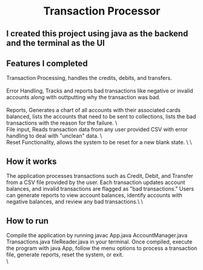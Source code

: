 <h1 style="text-align: center;">Transaction Processor</h1> 

##  I created this project using java as the backend and the terminal as the UI

##  Features I completed
Transaction Processing, handles the credits, debits, and transfers. \
\
Error Handling, Tracks and reports bad transactions like negative or invalid accounts along with outtputting why the transaction was bad. \
\
Reports, Generates a chart of all accounts with their associated cards balanced, lists the accounts that need to be sent to collections, lists the bad transactions with the reason for the failure. \ 
\
File input, Reads transaction data from any user provided CSV with error handling to deal with "unclean" data. \ 
\
Reset Functionality, allows the system to be reset for a new blank state. \ 
\
## How it works
The application processes transactions such as Credit, Debit, and Transfer from a CSV file provided by the user. Each transaction updates account balances, and invalid transactions are flagged as "bad transactions." Users can generate reports to view account balances, identify accounts with negative balances, and review any bad transactions.\ 
\

## How to run
Compile the application by running javac App.java AccountManager.java Transactions.java fileReader.java in your terminal. Once compiled, execute the program with java App, follow the menu options to process a transaction file, generate reports, reset the system, or exit.\
\


